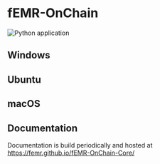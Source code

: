 # fEMR-OnChain
![Python application](https://github.com/FEMR/fEMR-OnChain-Core/workflows/Python%20application/badge.svg)

## Windows

## Ubuntu

## macOS

## Documentation
Documentation is build periodically and hosted at https://femr.github.io/fEMR-OnChain-Core/
